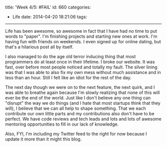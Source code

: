 title: 'Week 4/5: #FAIL'
id: 660
categories:
  - Life
date: 2014-04-20 18:21:06
tags:
---

Life has been awesome, so awesome in fact that I have had no time to put words to "paper". I'm finishing projects and starting new ones at work. I'm having fun with friends on weekends. I even signed up for online dating, but that's a hilarious post all by itself.

I also managed to do the age old terror inducing thing that most programmers do at least once in their lifetime. I broke our website. It was fast, over before most people noticed and totally my fault. The silver lining was that I was able to also fix my own mess without much assistance and in less than an hour. Still I felt like an idiot for the rest of the day.

The next day though we were on to the next feature, the next quirk, and I was able to breathe again because I'm slowly realizing that none of this will ever be the end of the world. Just like I don't believe any one thing can "disrupt" the way we do things (and I hate that most startups think that they will), I believe that we can all help to shape something. That we each contribute our own little parts and my contributions also don't have to be perfect. We have code reviews and tech leads and lots and lots of awesome mentoring opportunities to fill in our lack of knowledge.

Also, FYI, I'm including my Twitter feed to the right for now because I update it more than it might this blog.